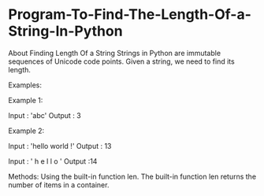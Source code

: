# Program-To-Find-The-Length-Of-a-String-In-Python
About Finding Length Of a String
Strings in Python are immutable sequences of Unicode code points. Given a string, we need to find its length.

Examples:

Example 1:

Input : 'abc'
Output : 3

Example 2:

Input : 'hello world !'
Output : 13

Input : ' h e l   l  o '
Output :14

Methods:
Using the built-in function len. The built-in function len returns the number of items in a container.
